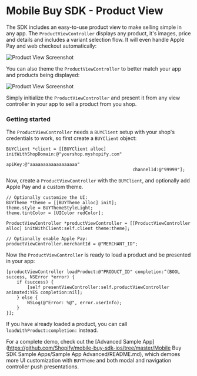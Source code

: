 # Mobile Buy SDK - Product View

The SDK includes an easy-to-use product view to make selling simple in any app. The `ProductViewController` displays any product, it's images, price and details and includes a variant selection flow. It will even handle Apple Pay and web checkout automatically:

![Product View Screenshot](https://raw.github.com/Shopify/mobile-buy-sdk-ios/master/Assets/Product_View_Screenshot_1.png)

You can also theme the `ProductViewController` to better match your app and products being displayed:

![Product View Screenshot](https://raw.github.com/Shopify/mobile-buy-sdk-ios/master/Assets/Product_View_Screenshot_2.png)

Simply initialize the `ProductViewController` and present it from any view controller in your app to sell a product from you shop.

### Getting started

The `ProductViewController` needs a `BUYClient` setup with your shop's credentials to work, so first create a `BUYClient` object:

```objc
BUYClient *client = [[BUYClient alloc] initWithShopDomain:@"yourshop.myshopify.com"
                                                   apiKey:@"aaaaaaaaaaaaaaaaaa"
                                                channelId:@"99999"];
```

Now, create a `ProductViewController` with the `BUYClient`, and optionally add Apple Pay and a custom theme.

```objc
// Optionally customize the UI:
BUYTheme *theme = [[BUYTheme alloc] init];
theme.style = BUYThemeStyleLight;
theme.tintColor = [UIColor redColor];

ProductViewController *productViewController = [[ProductViewController alloc] initWithClient:self.client theme:theme];

// Optionally enable Apple Pay:
productViewController.merchantId = @"MERCHANT_ID";
```

Now the `ProductViewController` is ready to load a product and be presented in your app:

```objc
[productViewController loadProduct:@"PRODUCT_ID" completion:^(BOOL success, NSError *error) {
    if (success) {
        [self presentViewController:self.productViewController animated:YES completion:nil];
    } else {
        NSLog(@"Error: %@", error.userInfo);
    }
}];
```

If you have already loaded a product, you can call `loadWithProduct:completion:` instead. 

For a complete demo, check out the [Advanced Sample App](https://github.com/Shopify/mobile-buy-sdk-ios/tree/master/Mobile Buy SDK Sample Apps/Sample App Advanced/README.md), which demoes more UI customization with `BUYTheme` and both modal and navigation controller push presentations.
